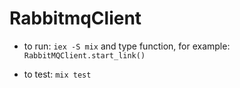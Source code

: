 # RabbitmqClient

- to run: `iex -S mix` and type function, for example: `RabbitMQClient.start_link()`

- to test: `mix test`

